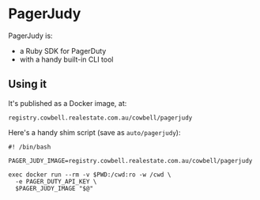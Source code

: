 # PagerJudy

PagerJudy is:
- a Ruby SDK for PagerDuty
- with a handy built-in CLI tool

## Using it

It's published as a Docker image, at:

    registry.cowbell.realestate.com.au/cowbell/pagerjudy

Here's a handy shim script (save as `auto/pagerjudy`):

```shell
#! /bin/bash

PAGER_JUDY_IMAGE=registry.cowbell.realestate.com.au/cowbell/pagerjudy

exec docker run --rm -v $PWD:/cwd:ro -w /cwd \
  -e PAGER_DUTY_API_KEY \
  $PAGER_JUDY_IMAGE "$@"
```
